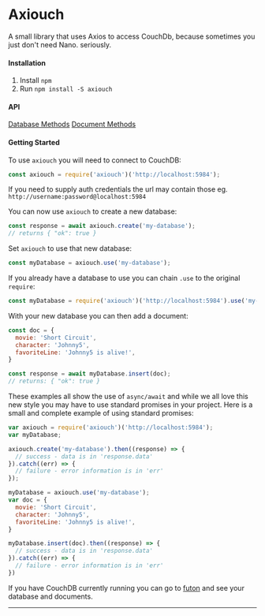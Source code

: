 # Axiouch
A small library that uses Axios to access CouchDb, because sometimes you just don't need Nano. seriously.

#### Installation
1. Install `npm`
1. Run `npm install -S axiouch`

#### API
[Database Methods](https://github.com/smcgee31/axiouch/blob/master/docs/Databases.md)
[Document Methods](https://github.com/smcgee31/axiouch/blob/master/docs/Documents.md)

#### Getting Started
To use `axiouch` you will need to connect to CouchDB:
```js
const axiouch = require('axiouch')('http://localhost:5984');
```

If you need to supply auth credentials the url may contain those eg.
`http://username:password@localhost:5984`

You can now use `axiouch` to create a new database:

```js
const response = await axiouch.create('my-database');
// returns { "ok": true }
```
Set `axiouch` to use that new database:
```js
const myDatabase = axiouch.use('my-database');
```

If you already have a database to use you can chain `.use` to the original `require`:
```js
const myDatabase = require('axiouch')('http://localhost:5984').use('my-database');
```

With your new database you can then add a document:
```js
const doc = {
  movie: 'Short Circuit',
  character: 'Johnny5',
  favoriteLine: 'Johnny5 is alive!',
}

const response = await myDatabase.insert(doc);
// returns: { "ok": true }
```
These examples all show the use of `async/await` and while we all love this new style you may have to use standard promises in your project. Here is a small and complete example of using standard promises:
```js
var axiouch = require('axiouch')('http://localhost:5984');
var myDatabase;

axiouch.create('my-database').then((response) => {
  // success - data is in 'response.data'
}).catch((err) => {
  // failure - error information is in 'err'
});

myDatabase = axiouch.use('my-database');
var doc = {
  movie: 'Short Circuit',
  character: 'Johnny5',
  favoriteLine: 'Johnny5 is alive!',
}

myDatabase.insert(doc).then((response) => {
  // success - data is in 'response.data'
}).catch((err) => {
  // failure - error information is in 'err'
})
```

If you have CouchDB currently running you can go to [futon](http://localhost:5984/_utils) and see your database and documents.

---
